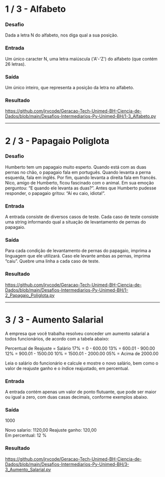 # 1 / 3 - Alfabeto

### Desafio
Dada a letra N do alfabeto, nos diga qual a sua posição.

### Entrada
Um único caracter N, uma letra maiúscula ('A'-'Z') do alfabeto (que contém 26 letras).

### Saída
Um único inteiro, que representa a posição da letra no alfabeto.

### Resultado
https://github.com/jrvcode/Geracao-Tech-Unimed-BH-Ciencia-de-Dados/blob/main/Desafios-Intermediarios-Py-Unimed-BH/1-3_Alfabeto.py

----

# 2 / 3 - Papagaio Poliglota

### Desafio
Humberto tem um papagaio muito esperto. Quando está com as duas pernas no chão, o papagaio fala em português. Quando levanta a perna esquerda, fala em inglês. Por fim, quando levanta a direita fala em francês. Nico, amigo de Humberto, ficou fascinado com o animal. Em sua emoção perguntou: “E quando ele levanta as duas?”. Antes que Humberto pudesse responder, o papagaio gritou: “Aí eu caio, idiota!”.

### Entrada
A entrada consiste de diversos casos de teste. Cada caso de teste consiste uma string informando qual a situação de levantamento de pernas do papagaio.

### Saída
Para cada condição de levantamento de pernas do papagaio, imprima a linguagem que ele utilizará. Caso ele levante ambas as pernas, imprima “caiu”. Quebre uma linha a cada caso de teste.

### Resultado
https://github.com/jrvcode/Geracao-Tech-Unimed-BH-Ciencia-de-Dados/blob/main/Desafios-Intermediarios-Py-Unimed-BH/1-2_Papagaio_Poliglota.py

---

# 3 / 3 - Aumento Salarial
A empresa que você trabalha resolveu conceder um aumento salarial a todos funcionários, de acordo com a tabela abaixo:

Percentual de Reajuste = Salário
17% = 0 - 600.00
13% = 600.01 - 900.00
12% = 900.01 - 1500.00
10% = 1500.01 - 2000.00
05% = Acima de 2000.00

Leia o salário do funcionário e calcule e mostre o novo salário, bem como o valor de reajuste ganho e o índice reajustado, em percentual.

### Entrada
A entrada contém apenas um valor de ponto flutuante, que pode ser maior ou igual a zero, com duas casas decimais, conforme exemplos abaixo.

### Saída
1000

Novo salario: 1120,00 
Reajuste ganho: 120,00                                                                                     
Em percentual: 12 %

### Resultado
https://github.com/jrvcode/Geracao-Tech-Unimed-BH-Ciencia-de-Dados/blob/main/Desafios-Intermediarios-Py-Unimed-BH/3-3_Aumento_Salarial.py
